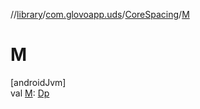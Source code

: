 //[library](../../../index.md)/[com.glovoapp.uds](../index.md)/[CoreSpacing](index.md)/[M](-m.md)

# M

[androidJvm]\
val [M](-m.md): [Dp](https://developer.android.com/reference/kotlin/androidx/compose/ui/unit/Dp.html)
